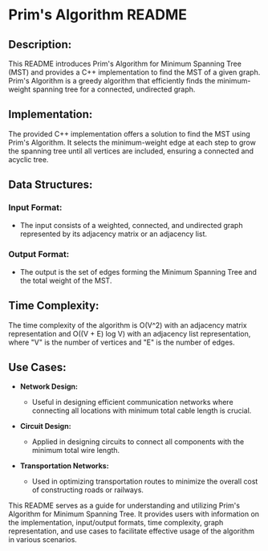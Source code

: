 # Prim's Algorithm README

## Description:

This README introduces Prim's Algorithm for Minimum Spanning Tree (MST) and provides a C++ implementation to find the MST of a given graph. Prim's Algorithm is a greedy algorithm that efficiently finds the minimum-weight spanning tree for a connected, undirected graph.

## Implementation:

The provided C++ implementation offers a solution to find the MST using Prim's Algorithm. It selects the minimum-weight edge at each step to grow the spanning tree until all vertices are included, ensuring a connected and acyclic tree.

## Data Structures:

### Input Format:
- The input consists of a weighted, connected, and undirected graph represented by its adjacency matrix or an adjacency list.

### Output Format:
- The output is the set of edges forming the Minimum Spanning Tree and the total weight of the MST.

## Time Complexity:

The time complexity of the algorithm is O(V^2) with an adjacency matrix representation and O((V + E) log V) with an adjacency list representation, where "V" is the number of vertices and "E" is the number of edges.


## Use Cases:

- **Network Design:**
  - Useful in designing efficient communication networks where connecting all locations with minimum total cable length is crucial.

- **Circuit Design:**
  - Applied in designing circuits to connect all components with the minimum total wire length.

- **Transportation Networks:**
  - Used in optimizing transportation routes to minimize the overall cost of constructing roads or railways.

This README serves as a guide for understanding and utilizing Prim's Algorithm for Minimum Spanning Tree. It provides users with information on the implementation, input/output formats, time complexity, graph representation, and use cases to facilitate effective usage of the algorithm in various scenarios.

